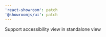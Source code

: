 ```yaml
---
'react-showroom': patch
'@showroomjs/ui': patch
---
```


Support accessibility view in standalone view
